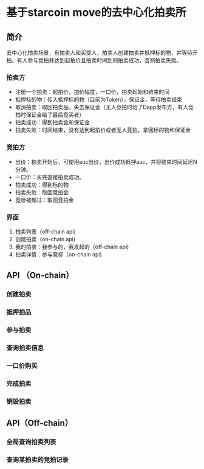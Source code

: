 # 基于starcoin move的去中心化拍卖所

## 简介
去中心化拍卖场景，有拍卖人和买受人，拍卖人创建拍卖并抵押标的物，并等待开拍。有人参与竞拍并达到起拍价且拍卖时间到则拍卖成功，否则拍卖失败。

### 拍卖方
  * 注册一个拍卖：起拍价，加价幅度，一口价，拍卖起始和结束时间
  * 抵押标的物：传入抵押标的物（目前为Token），保证金，等待拍卖结束
  * 取消拍卖：取回拍卖品，失去保证金（无人竞拍时给了Dapp发布方，有人竞拍时保证金给了最后竞买者）
  * 拍卖成功：得到拍卖金和保证金
  * 拍卖失败：时间结束，没有达到起拍价或者无人竞拍，拿回标的物和保证金

### 竞拍方
  * 出价：拍卖开始后，可使用auc出价，出价成功抵押auc，并将结束时间延迟N分钟。
  * 一口价：买完直接拍卖成功。
  * 拍卖成功：得到标的物
  * 拍卖失败：取回竞拍金
  * 竞标被超过：取回竞拍金

### 界面
1. 拍卖列表（off-chain api)
2. 创建拍卖（on-chain api)
3. 我的拍卖：我参与的，我发起的（off-chain api)
4. 拍卖详情：参与竞标（on-chain api)

## API （On-chain）
### 创建拍卖
### 抵押拍品
### 参与拍卖
### 查询拍卖信息
### 一口价购买
### 完成拍卖
### 销毁拍卖

## API（Off-chain）
### 全局查询拍卖列表
### 查询某拍卖的竞拍记录